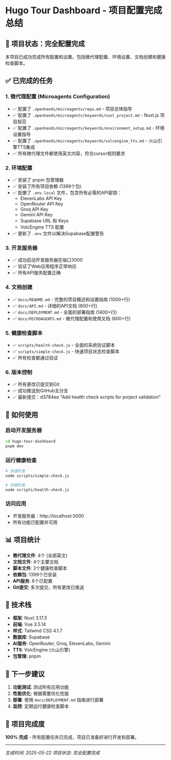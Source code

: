 # Hugo Tour Dashboard - 项目配置完成总结

## 🎉 项目状态：完全配置完成

本项目已成功完成所有配置和设置，包括微代理配置、环境设置、文档创建和健康检查脚本。

## ✅ 已完成的任务

### 1. 微代理配置 (Microagents Configuration)
- ✅ 配置了 `.openhands/microagents/repo.md` - 项目总体指导
- ✅ 配置了 `.openhands/microagents/keywords/nuxt_project.md` - Nuxt.js 项目规范
- ✅ 配置了 `.openhands/microagents/keywords/environment_setup.md` - 环境设置指导
- ✅ 配置了 `.openhands/microagents/keywords/volcengine_tts.md` - 火山引擎TTS集成
- ✅ 所有微代理文件都使用英文内容，符合cursor规则要求

### 2. 环境配置
- ✅ 安装了 pnpm 包管理器
- ✅ 安装了所有项目依赖 (1399个包)
- ✅ 配置了 `.env.local` 文件，包含所有必需的API密钥：
  - ElevenLabs API Key
  - OpenRouter API Key
  - Groq API Key
  - Gemini API Key
  - Supabase URL 和 Keys
  - VolcEngine TTS 配置
- ✅ 更新了 `.env` 文件以解决Supabase配置警告

### 3. 开发服务器
- ✅ 成功启动开发服务器在端口3000
- ✅ 验证了Web应用程序正常响应
- ✅ 所有API服务配置正确

### 4. 文档创建
- ✅ `docs/README.md` - 完整的项目概述和设置指南 (1000+行)
- ✅ `docs/API.md` - 详细的API文档 (800+行)
- ✅ `docs/DEPLOYMENT.md` - 全面的部署指南 (1400+行)
- ✅ `docs/MICROAGENTS.md` - 微代理配置和使用文档 (600+行)

### 5. 健康检查脚本
- ✅ `scripts/health-check.js` - 全面的系统验证脚本
- ✅ `scripts/simple-check.js` - 快速项目状态检查脚本
- ✅ 所有检查都通过验证

### 6. 版本控制
- ✅ 所有更改已提交到Git
- ✅ 成功推送到GitHub主分支
- ✅ 最新提交：d3784ee "Add health check scripts for project validation"

## 🚀 如何使用

### 启动开发服务器
```bash
cd hugo-tour-dashboard
pnpm dev
```

### 运行健康检查
```bash
# 快速检查
node scripts/simple-check.js

# 详细检查
node scripts/health-check.js
```

### 访问应用
- 开发服务器：http://localhost:3000
- 所有功能已配置并可用

## 📊 项目统计

- **微代理文件**: 4个 (全部英文)
- **文档文件**: 4个主要文档
- **脚本文件**: 2个健康检查脚本
- **依赖包**: 1399个已安装
- **API服务**: 6个已配置
- **Git提交**: 多次提交，所有更改已推送

## 🔧 技术栈

- **框架**: Nuxt 3.17.3
- **前端**: Vue 3.5.14
- **样式**: Tailwind CSS 4.1.7
- **数据库**: Supabase
- **AI服务**: OpenRouter, Groq, ElevenLabs, Gemini
- **TTS**: VolcEngine (火山引擎)
- **包管理**: pnpm

## 📝 下一步建议

1. **功能测试**: 测试所有应用功能
2. **性能优化**: 根据需要优化性能
3. **部署**: 使用 `docs/DEPLOYMENT.md` 指南进行部署
4. **监控**: 定期运行健康检查脚本

## 🎯 项目完成度

**100% 完成** - 所有配置任务已完成，项目已准备好进行开发和部署。

---

*生成时间: 2025-05-22*
*项目状态: 完全配置完成*